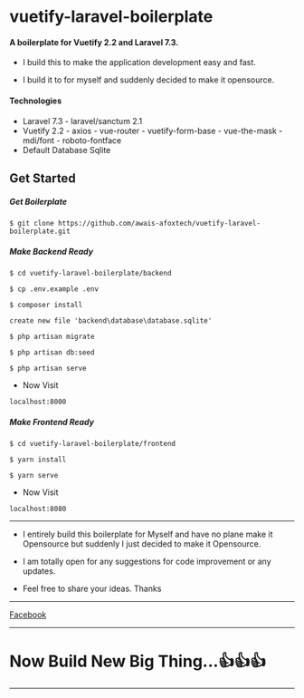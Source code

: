# vuetify-laravel-boilerplate

#### A boilerplate for Vuetify 2.2 and Laravel 7.3.

- I build this to make the application development easy and fast.

- I build it to for myself and suddenly decided to make it opensource.

#### Technologies

- Laravel 7.3 - laravel/sanctum 2.1
- Vuetify 2.2 - axios - vue-router - vuetify-form-base - vue-the-mask - mdi/font - roboto-fontface
- Default Database Sqlite

## Get Started

##### Get Boilerplate

`$ git clone https://github.com/awais-afoxtech/vuetify-laravel-boilerplate.git`

##### Make Backend Ready

`$ cd vuetify-laravel-boilerplate/backend`

`$ cp .env.example .env`

`$ composer install`

`create new file 'backend\database\database.sqlite'`

`$ php artisan migrate`

`$ php artisan db:seed`

`$ php artisan serve`

- Now Visit

`localhost:8000`

##### Make Frontend Ready

`$ cd vuetify-laravel-boilerplate/frontend`

`$ yarn install`

`$ yarn serve`

- Now Visit

`localhost:8080`

---

- I entirely build this boilerplate for Myself and have no plane make it Opensource but suddenly I just decided to make it Opensource.

- I am totally open for any suggestions for code improvement or any updates.

- Feel free to share your ideas. Thanks

---

[Facebook](http://fb.me/awaisjameel "Facebook")

---

# Now Build New Big Thing...👍👍👍

---
